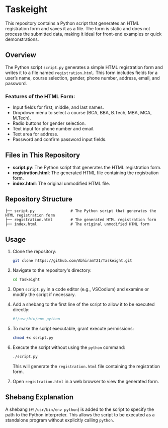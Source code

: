 # Taskeight
This repository contains a Python script that generates an HTML registration form and saves it as a file. The form is static and does not process the submitted data, making it ideal for front-end examples or quick demonstrations.

## Overview

The Python script `script.py` generates a simple HTML registration form and writes it to a file named `registration.html`. This form includes fields for a user’s name, course selection, gender, phone number, address, email, and password.

### Features of the HTML Form:
- Input fields for first, middle, and last names.
- Dropdown menu to select a course (BCA, BBA, B.Tech, MBA, MCA, M.Tech).
- Radio buttons for gender selection.
- Text input for phone number and email.
- Text area for address.
- Password and confirm password input fields.

## Files in This Repository

- **script.py**: The Python script that generates the HTML registration form.
- **registration.html**: The generated HTML file containing the registration form.
- **index.html**: The original unmodified HTML file.

## Repository Structure

```
├── script.py                # The Python script that generates the HTML registration form
├── registration.html        # The generated HTML registration form
├── index.html               # The original unmodified HTML form
```


## Usage

1. Clone the repository:

    ```bash
    git clone https://github.com/AbhiramT21/Taskeight.git
    ```

2. Navigate to the repository's directory:

    ```bash
    cd Taskeight
    ```

3. Open `script.py` in a code editor (e.g., VSCodium) and examine or modify the script if necessary.

4. Add a shebang to the first line of the script to allow it to be executed directly:

    ```python
    #!/usr/bin/env python
    ```

5. To make the script executable, grant execute permissions:

    ```bash
    chmod +x script.py
    ```

6. Execute the script without using the `python` command:

    ```bash
    ./script.py
    ```

    This will generate the `registration.html` file containing the registration form.

7. Open `registration.html` in a web browser to view the generated form.

## Shebang Explanation

A shebang (`#!/usr/bin/env python`) is added to the script to specify the path to the Python interpreter. This allows the script to be executed as a standalone program without explicitly calling `python`.

